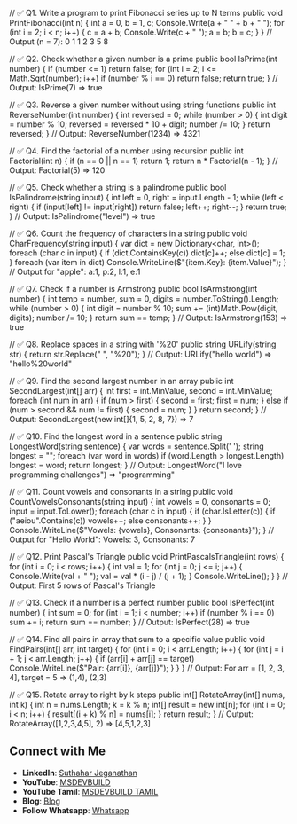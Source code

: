 // ✅ Q1. Write a program to print Fibonacci series up to N terms
public void PrintFibonacci(int n)
{
    int a = 0, b = 1, c;
    Console.Write(a + " " + b + " ");
    for (int i = 2; i < n; i++)
    {
        c = a + b;
        Console.Write(c + " ");
        a = b;
        b = c;
    }
}
// Output (n = 7): 0 1 1 2 3 5 8


// ✅ Q2. Check whether a given number is a prime
public bool IsPrime(int number)
{
    if (number <= 1) return false;
    for (int i = 2; i <= Math.Sqrt(number); i++)
        if (number % i == 0) return false;
    return true;
}
// Output: IsPrime(7) => true


// ✅ Q3. Reverse a given number without using string functions
public int ReverseNumber(int number)
{
    int reversed = 0;
    while (number > 0)
    {
        int digit = number % 10;
        reversed = reversed * 10 + digit;
        number /= 10;
    }
    return reversed;
}
// Output: ReverseNumber(1234) => 4321


// ✅ Q4. Find the factorial of a number using recursion
public int Factorial(int n)
{
    if (n == 0 || n == 1) return 1;
    return n * Factorial(n - 1);
}
// Output: Factorial(5) => 120


// ✅ Q5. Check whether a string is a palindrome
public bool IsPalindrome(string input)
{
    int left = 0, right = input.Length - 1;
    while (left < right)
    {
        if (input[left] != input[right])
            return false;
        left++; right--;
    }
    return true;
}
// Output: IsPalindrome("level") => true


// ✅ Q6. Count the frequency of characters in a string
public void CharFrequency(string input)
{
    var dict = new Dictionary<char, int>();
    foreach (char c in input)
    {
        if (dict.ContainsKey(c)) dict[c]++;
        else dict[c] = 1;
    }
    foreach (var item in dict)
        Console.WriteLine($"{item.Key}: {item.Value}");
}
// Output for "apple": a:1, p:2, l:1, e:1


// ✅ Q7. Check if a number is Armstrong
public bool IsArmstrong(int number)
{
    int temp = number, sum = 0, digits = number.ToString().Length;
    while (number > 0)
    {
        int digit = number % 10;
        sum += (int)Math.Pow(digit, digits);
        number /= 10;
    }
    return sum == temp;
}
// Output: IsArmstrong(153) => true


// ✅ Q8. Replace spaces in a string with '%20'
public string URLify(string str)
{
    return str.Replace(" ", "%20");
}
// Output: URLify("hello world") => "hello%20world"


// ✅ Q9. Find the second largest number in an array
public int SecondLargest(int[] arr)
{
    int first = int.MinValue, second = int.MinValue;
    foreach (int num in arr)
    {
        if (num > first)
        {
            second = first;
            first = num;
        }
        else if (num > second && num != first)
        {
            second = num;
        }
    }
    return second;
}
// Output: SecondLargest(new int[]{1, 5, 2, 8, 7}) => 7


// ✅ Q10. Find the longest word in a sentence
public string LongestWord(string sentence)
{
    var words = sentence.Split(' ');
    string longest = "";
    foreach (var word in words)
        if (word.Length > longest.Length)
            longest = word;
    return longest;
}
// Output: LongestWord("I love programming challenges") => "programming"


// ✅ Q11. Count vowels and consonants in a string
public void CountVowelsConsonants(string input)
{
    int vowels = 0, consonants = 0;
    input = input.ToLower();
    foreach (char c in input)
    {
        if (char.IsLetter(c))
        {
            if ("aeiou".Contains(c)) vowels++;
            else consonants++;
        }
    }
    Console.WriteLine($"Vowels: {vowels}, Consonants: {consonants}");
}
// Output for "Hello World": Vowels: 3, Consonants: 7


// ✅ Q12. Print Pascal's Triangle
public void PrintPascalsTriangle(int rows)
{
    for (int i = 0; i < rows; i++)
    {
        int val = 1;
        for (int j = 0; j <= i; j++)
        {
            Console.Write(val + " ");
            val = val * (i - j) / (j + 1);
        }
        Console.WriteLine();
    }
}
// Output: First 5 rows of Pascal's Triangle


// ✅ Q13. Check if a number is a perfect number
public bool IsPerfect(int number)
{
    int sum = 0;
    for (int i = 1; i < number; i++)
        if (number % i == 0) sum += i;
    return sum == number;
}
// Output: IsPerfect(28) => true


// ✅ Q14. Find all pairs in array that sum to a specific value
public void FindPairs(int[] arr, int target)
{
    for (int i = 0; i < arr.Length; i++)
    {
        for (int j = i + 1; j < arr.Length; j++)
        {
            if (arr[i] + arr[j] == target)
                Console.WriteLine($"Pair: {arr[i]}, {arr[j]}");
        }
    }
}
// Output: For arr = [1, 2, 3, 4], target = 5 => (1,4), (2,3)


// ✅ Q15. Rotate array to right by k steps
public int[] RotateArray(int[] nums, int k)
{
    int n = nums.Length;
    k = k % n;
    int[] result = new int[n];
    for (int i = 0; i < n; i++)
    {
        result[(i + k) % n] = nums[i];
    }
    return result;
}
// Output: RotateArray([1,2,3,4,5], 2) => [4,5,1,2,3]

## Connect with Me
- **LinkedIn**: [Suthahar Jeganathan](https://www.linkedin.com/in/jssuthahar/)
- **YouTube**: [MSDEVBUILD](https://www.youtube.com/@MSDEVBUILD)
- **YouTube Tamil**: [MSDEVBUILD TAMIL](https://www.youtube.com/@MSDEVBUILDTamil)
- **Blog**: [Blog](https://www.msdevbuild.com/)
- **Follow Whatsapp**: [Whatsapp](https://www.whatsapp.com/channel/0029Va5j2rHEFeXcTlUhQB0J)


